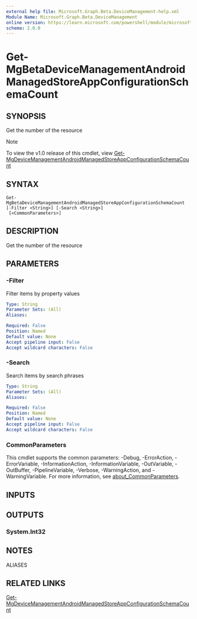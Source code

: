 ```yaml
---
external help file: Microsoft.Graph.Beta.DeviceManagement-help.xml
Module Name: Microsoft.Graph.Beta.DeviceManagement
online version: https://learn.microsoft.com/powershell/module/microsoft.graph.beta.devicemanagement/get-mgbetadevicemanagementandroidmanagedstoreappconfigurationschemacount
schema: 2.0.0
---
```


# Get-MgBetaDeviceManagementAndroidManagedStoreAppConfigurationSchemaCount

## SYNOPSIS
Get the number of the resource

> [!NOTE]
> To view the v1.0 release of this cmdlet, view [Get-MgDeviceManagementAndroidManagedStoreAppConfigurationSchemaCount](/powershell/module/Microsoft.Graph.DeviceManagement/Get-MgDeviceManagementAndroidManagedStoreAppConfigurationSchemaCount?view=graph-powershell-v1.0)

## SYNTAX

```
Get-MgBetaDeviceManagementAndroidManagedStoreAppConfigurationSchemaCount [-Filter <String>] [-Search <String>]
 [<CommonParameters>]
```

## DESCRIPTION
Get the number of the resource

## PARAMETERS

### -Filter
Filter items by property values

```yaml
Type: String
Parameter Sets: (All)
Aliases:

Required: False
Position: Named
Default value: None
Accept pipeline input: False
Accept wildcard characters: False
```

### -Search
Search items by search phrases

```yaml
Type: String
Parameter Sets: (All)
Aliases:

Required: False
Position: Named
Default value: None
Accept pipeline input: False
Accept wildcard characters: False
```

### CommonParameters
This cmdlet supports the common parameters: -Debug, -ErrorAction, -ErrorVariable, -InformationAction, -InformationVariable, -OutVariable, -OutBuffer, -PipelineVariable, -Verbose, -WarningAction, and -WarningVariable. For more information, see [about_CommonParameters](http://go.microsoft.com/fwlink/?LinkID=113216).

## INPUTS

## OUTPUTS

### System.Int32
## NOTES

ALIASES

## RELATED LINKS
[Get-MgDeviceManagementAndroidManagedStoreAppConfigurationSchemaCount](/powershell/module/Microsoft.Graph.DeviceManagement/Get-MgDeviceManagementAndroidManagedStoreAppConfigurationSchemaCount?view=graph-powershell-v1.0)

